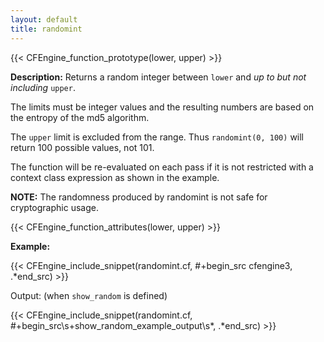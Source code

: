 ```yaml
---
layout: default
title: randomint
---
```


{{< CFEngine_function_prototype(lower, upper) >}}

**Description:** Returns a random integer between `lower` and *up to but not including* `upper`.

The limits must be integer values and the resulting numbers are based on
the entropy of the md5 algorithm.

The `upper` limit is excluded from the range.  Thus `randomint(0, 100)`
will return 100 possible values, not 101.

The function will be re-evaluated on each pass if it is not restricted with a
context class expression as shown in the example.

**NOTE:** The randomness produced by randomint is not safe for cryptographic usage.

{{< CFEngine_function_attributes(lower, upper) >}}

**Example:**

{{< CFEngine_include_snippet(randomint.cf, #\+begin_src cfengine3, .*end_src) >}}

Output: (when `show_random` is defined)

{{< CFEngine_include_snippet(randomint.cf, #\+begin_src\s+show_random_example_output\s*, .*end_src) >}}
